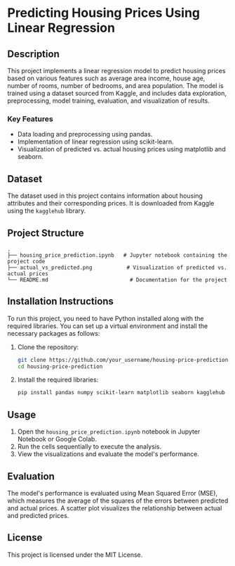 # Predicting Housing Prices Using Linear Regression

## Description
This project implements a linear regression model to predict housing prices based on various features such as average area income, house age, number of rooms, number of bedrooms, and area population. The model is trained using a dataset sourced from Kaggle, and includes data exploration, preprocessing, model training, evaluation, and visualization of results.

### Key Features
- Data loading and preprocessing using pandas.
- Implementation of linear regression using scikit-learn.
- Visualization of predicted vs. actual housing prices using matplotlib and seaborn.

## Dataset
The dataset used in this project contains information about housing attributes and their corresponding prices. It is downloaded from Kaggle using the `kagglehub` library.

## Project Structure
```
.
├── housing_price_prediction.ipynb   # Jupyter notebook containing the project code
├── actual_vs_predicted.png           # Visualization of predicted vs. actual prices
└── README.md                          # Documentation for the project
```

## Installation Instructions
To run this project, you need to have Python installed along with the required libraries. You can set up a virtual environment and install the necessary packages as follows:

1. Clone the repository:
   ```bash
   git clone https://github.com/your_username/housing-price-prediction.git
   cd housing-price-prediction
   ```

2. Install the required libraries:
   ```bash
   pip install pandas numpy scikit-learn matplotlib seaborn kagglehub
   ```

## Usage
1. Open the `housing_price_prediction.ipynb` notebook in Jupyter Notebook or Google Colab.
2. Run the cells sequentially to execute the analysis.
3. View the visualizations and evaluate the model's performance.

## Evaluation
The model's performance is evaluated using Mean Squared Error (MSE), which measures the average of the squares of the errors between predicted and actual prices. A scatter plot visualizes the relationship between actual and predicted prices.

## License
This project is licensed under the MIT License.

